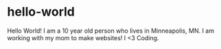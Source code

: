 # hello-world
Hello World! I am a 10 year old person who lives in Minneapolis, MN. I am working with my mom to make websites! I <3 Coding.
